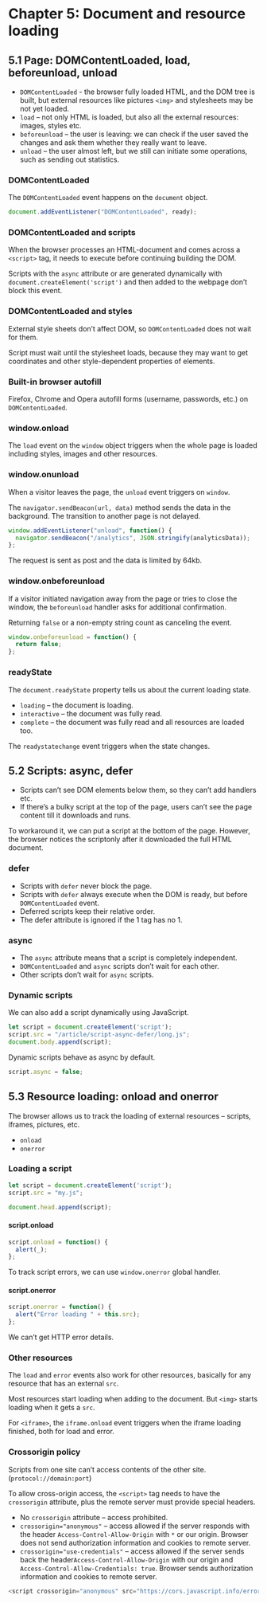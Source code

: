 # Chapter 5: Document and resource loading

## 5.1 Page: DOMContentLoaded, load, beforeunload, unload

* `DOMContentLoaded` - the browser fully loaded HTML, and the DOM tree is built, but external resources like pictures `<img>` and stylesheets may be not yet loaded.
* `load` – not only HTML is loaded, but also all the external resources: images, styles etc.
* `beforeunload` – the user is leaving: we can check if the user saved the changes and ask them whether they really want to leave.
* `unload` – the user almost left, but we still can initiate some operations, such as sending out statistics.

### DOMContentLoaded

The `DOMContentLoaded` event happens on the `document` object.

```javascript
document.addEventListener("DOMContentLoaded", ready);
```

### DOMContentLoaded and scripts

When the browser processes an HTML-document and comes across a `<script>` tag, it needs to execute before continuing building the DOM.

Scripts with the `async` attribute or are generated dynamically with `document.createElement('script')` and then added to the webpage don’t block this event.

### DOMContentLoaded and styles

External style sheets don’t affect DOM, so `DOMContentLoaded` does not wait for them.

Script must wait until the stylesheet loads, because they may want to get coordinates and other style-dependent properties of elements.

### Built-in browser autofill

Firefox, Chrome and Opera autofill forms \(username, passwords, etc.\) on `DOMContentLoaded`.

### window.onload

The `load` event on the `window` object triggers when the whole page is loaded including styles, images and other resources.

### window.onunload

When a visitor leaves the page, the `unload` event triggers on `window`.

The `navigator.sendBeacon(url, data)` method sends the data in the background. The transition to another page is not delayed.

```javascript
window.addEventListener("unload", function() {
  navigator.sendBeacon("/analytics", JSON.stringify(analyticsData));
};
```

The request is sent as post and the data is limited by 64kb.

### window.onbeforeunload

If a visitor initiated navigation away from the page or tries to close the window, the `beforeunload` handler asks for additional confirmation.

Returning `false` or a non-empty string count as canceling the event.

```javascript
window.onbeforeunload = function() {
  return false;
};
```

### readyState

The `document.readyState` property tells us about the current loading state.

* `loading` – the document is loading.
* `interactive` – the document was fully read.
* `complete` – the document was fully read and all resources are loaded too.

The `readystatechange` event triggers when the state changes.

## 5.2 Scripts: async, defer

* Scripts can’t see DOM elements below them, so they can’t add handlers etc.
* If there’s a bulky script at the top of the page, users can’t see the page content till it downloads and runs.

To workaround it, we can put a script at the bottom of the page. However, the browser notices the scriptonly after it downloaded the full HTML document.

### defer

* Scripts with `defer` never block the page.
* Scripts with `defer` always execute when the DOM is ready, but before `DOMContentLoaded` event.
* Deferred scripts keep their relative order.
* The defer attribute is ignored if the 1 tag has no 1.

### async

* The `async` attribute means that a script is completely independent.
* `DOMContentLoaded` and `async` scripts don’t wait for each other.
* Other scripts don’t wait for `async` scripts.

### Dynamic scripts

We can also add a script dynamically using JavaScript.

```javascript
let script = document.createElement('script');
script.src = "/article/script-async-defer/long.js";
document.body.append(script);
```

Dynamic scripts behave as async by default.

```javascript
script.async = false;
```

## 5.3 Resource loading: onload and onerror

The browser allows us to track the loading of external resources – scripts, iframes, pictures, etc.

* `onload`
* `onerror`

### Loading a script

```javascript
let script = document.createElement('script');
script.src = "my.js";

document.head.append(script);
```

#### script.onload

```javascript
script.onload = function() {
  alert(_);
};
```

To track script errors, we can use `window.onerror` global handler.

#### script.onerror

```javascript
script.onerror = function() {
  alert("Error loading " + this.src);
};
```

We can’t get HTTP error details.

### Other resources

The `load` and `error` events also work for other resources, basically for any resource that has an external `src`.

Most resources start loading when adding to the document. But `<img>` starts loading when it gets a `src`.

For `<iframe>`, the `iframe.onload` event triggers when the iframe loading finished, both for load and error.

### Crossorigin policy

Scripts from one site can’t access contents of the other site. \(`protocol://domain:port`\)

To allow cross-origin access, the `<script>` tag needs to have the `crossorigin` attribute, plus the remote server must provide special headers.

* No `crossorigin` attribute – access prohibited.
* `crossorigin="anonymous"` – access allowed if the server responds with the header `Access-Control-Allow-Origin` with `*` or our origin. Browser does not send authorization information and cookies to remote server.
* `crossorigin="use-credentials"` – access allowed if the server sends back the header`Access-Control-Allow-Origin` with our origin and `Access-Control-Allow-Credentials: true`. Browser sends authorization information and cookies to remote server.

```javascript
<script crossorigin="anonymous" src="https://cors.javascript.info/error.js"></script>
```


